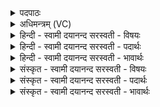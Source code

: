 <details><summary>पदपाठः</summary>

अ॒यम्। अ॒ग्निः। पु॒री॒ष्यः᳖। र॒यि॒मानिति॑ रयि॒ऽमान्। पु॒ष्टि॒वर्ध॑न॒ इति॑ पुष्टि॒ऽवर्ध॑नः। अ॒ग्ने। पु॒री॒ष्य॒। अ॒भि। द्यु॒म्नम्। अ॒भि। सहः॑। आ। य॒च्छ॒स्व॒। ४०।
</details>

<details><summary>अधिमन्त्रम् (VC)</summary>

- अग्निर्देवता
- आसुरिर्ऋषिः
- निचृद् अनुष्टुप्
- गान्धारः
</details>

<details><summary>हिन्दी - स्वामी दयानन्द सरस्वती  - विषयः</summary>

फिर भौतिक अग्नि कैसा है, इस विषय का उपदेश अगले मन्त्र में किया है ॥
</details>

<details><summary>हिन्दी - स्वामी दयानन्द सरस्वती  - पदार्थः</summary>

पदार्थान्वयभाषाः -  हे (पुरीष्य) कर्मों के पूरण करने में अतिकुशल (अग्ने) उत्तम से उत्तम पदार्थों के प्राप्त करानेवाले विद्वन् ! आप जो (अयम्) यह (पुरीष्यः) सब सुखों के पूर्ण करने में अत्युत्तम (रयिमान्) उत्तम-उत्तम धनयुक्त (पुष्टिवर्द्धनः) पुष्टि को बढ़ानेवाला (अग्निः) भौतिक अग्नि है, उस से हम लोगों के लिये (अभिद्युम्नम्) उत्तम-उत्तम ज्ञान को सिद्ध करनेवाले धन वा (अभिसहः) उत्तम-उत्तम शरीर और आत्मा के बलों को (आयच्छस्व) सब प्रकार से विस्तारयुक्त कीजिये ॥४०॥
</details>

<details><summary>हिन्दी - स्वामी दयानन्द सरस्वती  - भावार्थः</summary>

भावार्थभाषाः -  मनुष्यों को परमेश्वर की कृपा वा अपने पुरुषार्थ से अग्निविद्या को सम्पादन करके अनेक प्रकार के धन और बलों को विस्तारयुक्त करना चाहिये ॥४०॥
</details>

<details><summary>संस्कृत - स्वामी दयानन्द सरस्वती  - विषयः</summary>

पुनर्भौतिकोऽग्निः कीदृश इत्युपदिश्यते ॥
</details>

<details><summary>संस्कृत - स्वामी दयानन्द सरस्वती  - पदार्थः</summary>

पदार्थान्वयभाषाः -  हे पुरीष्याग्ने विद्वंस्त्वं योऽयं पुरीष्यो रयिमान् पुष्टिवर्द्धनोऽग्निरस्ति, तस्मादभिद्युम्नमभिसहो वा यच्छस्व विस्तारय ॥४०॥
</details>

<details><summary>संस्कृत - स्वामी दयानन्द सरस्वती  - भावार्थः</summary>

भावार्थभाषाः -  मनुष्यैः परमेश्वरानुग्रहस्वपुरुषार्थाभ्यामग्निविद्यां प्राप्यानेकविधं धनं बलं च सर्वतो विस्तारणीयमिति ॥४०॥
</details>